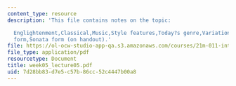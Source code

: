 ```yaml
---
content_type: resource
description: 'This file contains notes on the topic:

  Englightenment,Classical,Music,Style features,Today?s genre,Variation form,Minuet-trio
  form,Sonata form (on handout).'
file: https://ol-ocw-studio-app-qa.s3.amazonaws.com/courses/21m-011-introduction-to-western-music-spring-2006/7d28bb83d7e5c57b86cc52c4447b00a8_week05_lecture05.pdf
file_type: application/pdf
resourcetype: Document
title: week05_lecture05.pdf
uid: 7d28bb83-d7e5-c57b-86cc-52c4447b00a8
---
```

